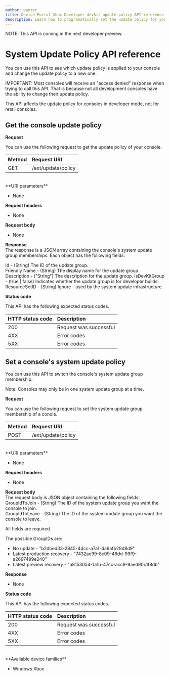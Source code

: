 ```yaml
---
author: payzer
title: Device Portal Xbox Developer devkit update policy API reference
description: Learn how to programatically set the update policy for your console.
---
```


NOTE: This API is coming in the next developer preview.

# System Update Policy API reference   
You can use this API to see which update policy is applied to your console and change the update policy to a new one.

IMPORTANT: Most consoles will receive an "access denied" response when trying to call this API. That is because not all development consoles have the ability to change their update policy.

This API affects the update policy for consoles in developer mode, not for retail consoles.

## Get the console update policy

**Request**

You can use the following request to get the update policy of your console.

Method      | Request URI
:------     | :-----
GET | /ext/update/policy
<br />
**URI parameters**

- None

**Request headers**

- None

**Request body**

- None

**Response**   
The response is a JSON array containing the console's system update group memberships. Each object has the following fields:   

Id - (String) The ID of the update group.   
Friendly Name - (String) The display name for the update group.   
Description - ("String") The description for the update group.
IsDevKitGroup - (true | false) Indicates whether the update group is for developer builds.
ResourceSetID - (String) Ignore - used by the system update infrastructure.

**Status code**

This API has the following expected status codes.

HTTP status code      | Description
:------     | :-----
200 | Request was successful
4XX | Error codes
5XX | Error codes

## Set a console's system update policy
You can use this API to switch the console's system update group membership.

Note: Consoles may only be in one system update group at a time.

**Request**

You can use the following request to set the system update group membership of a conole.

Method      | Request URI
:------     | :-----
POST | /ext/update/policy
<br />
**URI parameters**

- None

**Request headers**

- None

**Request body**   
The request body is JSON object containing the following fields:   
GroupIdToJoin - (String) The ID of the system update group you want the console to join.  
GroupIdToLeave - (String) The ID of the system update group you want the console to leave.

All fields are required.

The possible GroupIDs are:   
* No update - "b2dbed33-2845-44cc-a7a1-4a9afb29d8d9"   
* Latest production recovery - "7432ae99-8c09-48dd-99f9-a2697499e240"   
* Latest preview recovery - "a8153054-1a1b-47cc-acc9-9aed90c1f8db"    

**Response**   

- None

**Status code**

This API has the following expected status codes.

HTTP status code      | Description
:------     | :-----
200 | Request was successful
4XX | Error codes
5XX | Error codes

<br />
**Available device families**

* Windows Xbox

